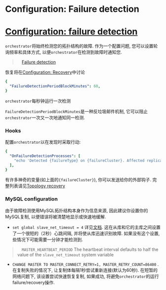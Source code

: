 # Configuration: Failure detection
# [Configuration: failure detection](https://github.com/openark/orchestrator/blob/master/docs/configuration-failure-detection.md)
`orchestrator`将始终检测您的拓扑结构的故障. 作为一个配置问题, 您可以设置轮询频率和具体方式, 以便`orchestrator`在检测到故障时通知您.

>  [Failure detection](https://github.com/Fanduzi/orchestrator-zh-doc/blob/master/Failure%20detection%20%26%20recovery/Failure%20detection.md)

恢复将在[Configuration: Recovery](https://github.com/Fanduzi/orchestrator-zh-doc/blob/master/Setup/配置/Configuration%20%20Recovery.md)中讨论

```yaml
{
  "FailureDetectionPeriodBlockMinutes": 60,
}
```
`orchestrator`每秒钟运行一次检测

`FailureDetectionPeriodBlockMinutes`是一种反垃圾邮件机制, 它可以阻止`orchestrator`一次又一次地通知同一检测.

### Hooks
配置`orchestrator`以在发现时采取行动:

```yaml
{
  "OnFailureDetectionProcesses": [
    "echo 'Detected {failureType} on {failureCluster}. Affected replicas: {countReplicas}' >> /tmp/recovery.log"
  ],
}
```
有许多神奇的变量(如上面的`{failureCluster}`), 你可以发送给你的外部钩子. 完整列表请见[Topology recovery](https://github.com/Fanduzi/orchestrator-zh-doc/blob/master/Failure%20detection%20%26%20recovery/Topology%20recovery.md)

### MySQL configuration
由于故障检测使用MySQL拓扑结构本身作为信息来源, 因此建议你设置你的MySQL复制, 以便错误将被清楚地显示或快速地缓解.

* `set global slave_net_timeout = 4` 详见[文档](https://dev.mysql.com/doc/refman/5.7/en/replication-options-replica.html#sysvar_slave_net_timeout). 这在从库和它的主库之间设置了一个很短的（2秒）心跳间隔, 并将使从库迅速识别故障. 如果没有这个设置, 些情况下可能需要一分钟才能检测到.
>  `MASTER_HEARTBEAT_PERIOD` The heartbeat interval defaults to half the value of the `slave_net_timeout` system variable
* `CHANGE MASTER TO MASTER_CONNECT_RETRY=1, MASTER_RETRY_COUNT=86400` .  在复制失败的情况下, 让复制体每隔1秒尝试重新连接(默认为60秒). 在短暂的网络问题下, 该设置尝试快速恢复复制, 如果成功, 将避免`orchestrator`的运行failure/recovery操作.
